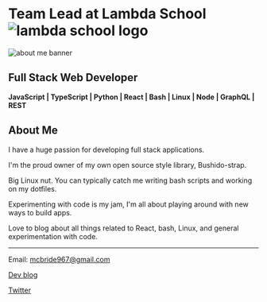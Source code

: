# Team Lead at Lambda School ![lambda school logo](https://i.imgur.com/fLDbfDP.png)

![about me banner](https://i.imgur.com/0PP3oVh.png)

## Full Stack Web Developer

<!-- -------------------------------- -->

**JavaScript | TypeScript | Python | React | Bash | Linux | Node | GraphQL | REST**

<!-- -------------------------------- -->

<!-- ### [__Check out my blog!__](https://dev.to/jimmymcbride) -->

## About Me

I have a huge passion for developing full stack applications.

I'm the proud owner of my own open source style library, Bushido-strap.

Big Linux nut. You can typically catch me writing bash scripts and working on my dotfiles.

Experimenting with code is my jam, I'm all about playing around with new ways to build apps.

Love to blog about all things related to React, bash, Linux, and general experimentation with code.

--------------------------------

Email: mcbride967@gmail.com

[Dev blog](https://dev.to/jimmymcbride)

[Twitter](https://twitter.com/McBride1105)
